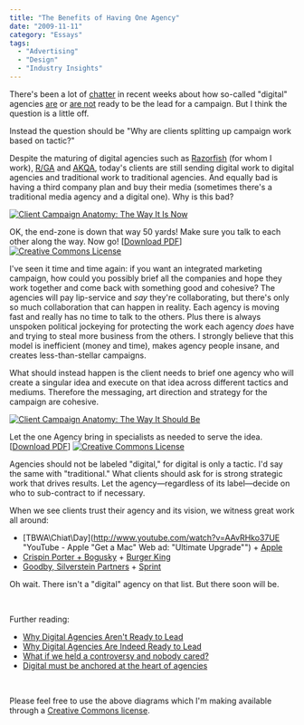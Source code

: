 ```yaml
---
title: "The Benefits of Having One Agency"
date: "2009-11-11"
category: "Essays"
tags:
  - "Advertising"
  - "Design"
  - "Industry Insights"
---
```


There's been a lot of [chatter](http://twitter.com/bmorrissey/status/5661756184) in recent weeks about how so-called "digital" agencies [are](http://adage.com/digitalnext/post?article_id=140498 "Why Digital Agencies Are Indeed Ready to Lead - Advertising Age - DigitalNext") or [are not](http://adage.com/digitalnext/post?article_id=140166 "Why Digital Agencies Aren't Ready to Lead - Advertising Age - DigitalNext") ready to be the lead for a campaign. But I think the question is a little off.

Instead the question should be "Why are clients splitting up campaign work based on tactic?"

Despite the maturing of digital agencies such as [Razorfish](http://www.razorfish.com/ "Razorfish: The Agency for Marketing, Experience & Enterprise Designs for the Digital World") (for whom I work), [R/GA](http://www.rga.com/ "R/GA") and [AKQA](http://www.akqa.com/ "AKQA.COM"), today's clients are still sending digital work to digital agencies and traditional work to traditional agencies. And equally bad is having a third company plan and buy their media (sometimes there's a traditional media agency and a digital one). Why is this bad?

[![Client Campaign Anatomy: The Way It Is Now](/images/client-campaign-anatomy-now.png)](/images/client-campaign-anatomy-now.png)

OK, the end-zone is down that way 50 yards! Make sure you talk to each other along the way. Now go! \[[Download PDF](https://www.dropbox.com/s/o426m0wkc5yjns1/client-campaign-anatomy-now.pdf?dl=0)\] [![Creative Commons License](/images/80x15.png)](http://creativecommons.org/licenses/by-nc-sa/3.0/us/)

I've seen it time and time again: if you want an integrated marketing campaign, how could you possibly brief all the companies and hope they work together and come back with something good and cohesive? The agencies will pay lip-service and _say_ they're collaborating, but there's only so much collaboration that can happen in reality. Each agency is moving fast and really has no time to talk to the others. Plus there is always unspoken political jockeying for protecting the work each agency _does_ have and trying to steal more business from the others. I strongly believe that this model is inefficient (money and time), makes agency people insane, and creates less-than-stellar campaigns.

What should instead happen is the client needs to brief one agency who will create a singular idea and execute on that idea across different tactics and mediums. Therefore the messaging, art direction and strategy for the campaign are cohesive.

[![Client Campaign Anatomy: The Way It Should Be](/images/client-campaign-anatomy-should.png)](/images/client-campaign-anatomy-should.png)

Let the one Agency bring in specialists as needed to serve the idea. \[[Download PDF](https://www.dropbox.com/s/qi2r3kzjtdkgd3n/client-campaign-anatomy-should.pdf?dl=0)\] [![Creative Commons License](/images/80x15.png)](http://creativecommons.org/licenses/by-nc-sa/3.0/us/)

Agencies should not be labeled "digital," for digital is only a tactic. I'd say the same with "traditional." What clients should ask for is strong strategic work that drives results. Let the agency—regardless of its label—decide on who to sub-contract to if necessary.

When we see clients trust their agency and its vision, we witness great work all around:

- [TBWA\\Chiat\\Day](http://www.youtube.com/watch?v=AAvRHko37UE "YouTube - Apple "Get a Mac" Web ad: "Ultimate Upgrade"") + [Apple](http://movies.apple.com/movies/us/apple/getamac/apple_getamac_i-can-do-anything_20081215_640x360.mov "I can do anything")
- [Crispin Porter + Bogusky](http://bits.blogs.nytimes.com/2009/01/09/are-facebook-friends-worth-their-weight-in-beef/ "The Value of a Facebook Friend? About 37 Cents - Bits Blog - NYTimes.com") + [Burger King](http://bits.blogs.nytimes.com/2009/01/15/whopper-sacrifice-de-friended-on-facebook/ "‘Whopper Sacrifice’ De-Friended on Facebook - Bits Blog - NYTimes.com")
- [Goodby, Silverstein Partners](http://motionographer.com/theater/sprint-value/ "Sprint Value | Motionographer | Motion graphics, design, animation, filmmaking and visual effects") + [Sprint](http://now.sprint.com/ "Sprint: Plug into Now.")

Oh wait. There isn't a "digital" agency on that list. But there soon will be.

 

Further reading:

- [Why Digital Agencies Aren't Ready to Lead](http://adage.com/digitalnext/post?article_id=140166 "Why Digital Agencies Aren't Ready to Lead - Advertising Age - DigitalNext")
- [Why Digital Agencies Are Indeed Ready to Lead](http://adage.com/digitalnext/post?article_id=140498 "Why Digital Agencies Are Indeed Ready to Lead - Advertising Age - DigitalNext")
- [What if we held a controversy and nobody cared?](http://www.btobbloggers.com/blog/traditional-or-digital-the-name-matters-not-when-hiring-an-agency/ "Traditional Or Digital The Name Matters Not When Hiring An Agency | BtoBbloggers")
- [Digital must be anchored at the heart of agencies](http://www.mad-blog.com/2009/11/13/digital-must-be-anchored-at-the-heart-of-agencies/ "MAD| Digital must be anchored at the heart of agencies")

 

Please feel free to use the above diagrams which I'm making available through a [Creative Commons license](http://creativecommons.org/licenses/by-nc-sa/3.0/us/).
